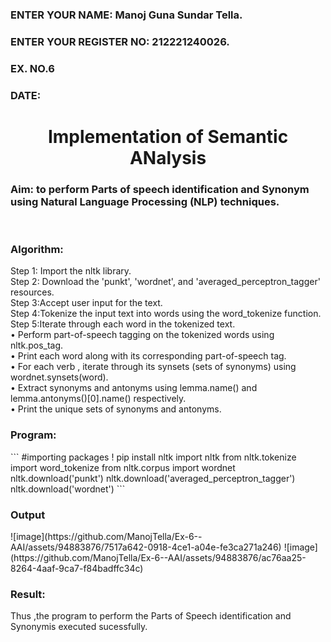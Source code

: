 <H3>ENTER YOUR NAME: Manoj Guna Sundar Tella.</H3>
<H3>ENTER YOUR REGISTER NO: 212221240026.</H3>
<H3>EX. NO.6</H3>
<H3>DATE:</H3>
<H1 ALIGN =CENTER>Implementation of Semantic ANalysis</H1>
<H3>Aim: to perform Parts of speech identification and Synonym using Natural Language Processing (NLP) techniques. </H3> 
 <BR>
<h3>Algorithm:</h3>
Step 1: Import the nltk library.<br>
Step 2: Download the 'punkt', 'wordnet', and 'averaged_perceptron_tagger' resources.<br>
Step 3:Accept user input for the text.<br>
Step 4:Tokenize the input text into words using the word_tokenize function.<br>
Step 5:Iterate through each word in the tokenized text.<br>
•	Perform part-of-speech tagging on the tokenized words using nltk.pos_tag.<br>
•	Print each word along with its corresponding part-of-speech tag.<br>
•	For each verb , iterate through its synsets (sets of synonyms) using wordnet.synsets(word).<br>
•	Extract synonyms and antonyms using lemma.name() and lemma.antonyms()[0].name() respectively.<br>
•	Print the unique sets of synonyms and antonyms.
<H3>Program:</H3>
```
#importing packages
! pip install nltk
import nltk
from nltk.tokenize import word_tokenize
from nltk.corpus import wordnet
nltk.download('punkt')
nltk.download('averaged_perceptron_tagger')
nltk.download('wordnet')
```

<H3>Output</H3>
![image](https://github.com/ManojTella/Ex-6--AAI/assets/94883876/7517a642-0918-4ce1-a04e-fe3ca271a246)
![image](https://github.com/ManojTella/Ex-6--AAI/assets/94883876/ac76aa25-8264-4aaf-9ca7-f84badffc34c)


<H3>Result:</H3>
Thus ,the program to perform the Parts of Speech identification and Synonymis executed sucessfully.

